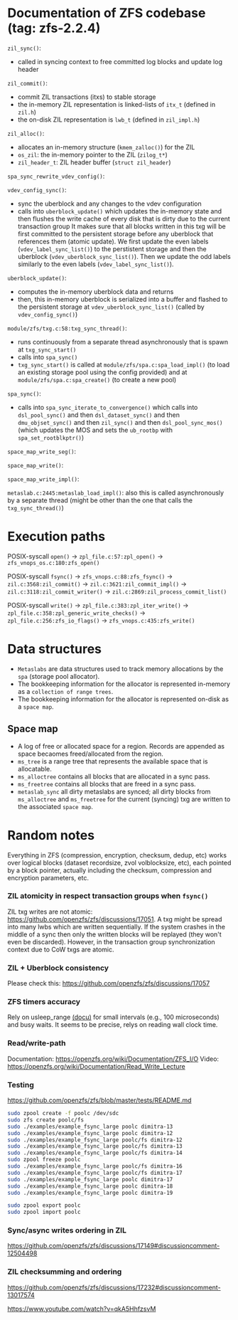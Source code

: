 # Documentation of ZFS codebase (tag: zfs-2.2.4)

`zil_sync()`:
-  called in syncing context to free committed log blocks and update log header

`zil_commit()`:
 -  commit ZIL transactions (itxs) to stable storage
 -  the in-memory ZIL representation is linked-lists of `itx_t` (defined in `zil.h`)
 -  the on-disk ZIL representation is `lwb_t` (defined in `zil_impl.h`)

`zil_alloc()`:
 -  allocates an in-memory structure (`kmem_zalloc()`) for the ZIL
 -  `os_zil`: the in-memory pointer to the ZIL (`zilog_t*`)
 -  `zil_header_t`: ZIL header buffer (`struct zil_header`)

`spa_sync_rewrite_vdev_config()`:

`vdev_config_sync()`:
 - sync the uberblock and any changes to the vdev configuration
 - calls into `uberblock_update()` which updates the in-memory state and then
   flushes the write cache of every disk that is dirty due to the current transaction group
   It makes sure that all blocks written in this txg will be first committed to the persistent storage
   before any uberblock that references them (atomic update). We first update the even labels (`vdev_label_sync_list()`) to the
   perstistent storage and then the uberblock (`vdev_uberblock_sync_list()`). Then we update the odd labels similarly to the even
   labels (`vdev_label_sync_list()`).

`uberblock_update()`: 
 - computes the in-memory uberblock data and returns
 - then, this in-memory uberblock is serialized into a buffer and flashed to the persistent storage at `vdev_uberblock_sync_list()`  (called by `vdev_config_sync()`)

`module/zfs/txg.c:58:txg_sync_thread()`: 
  -  runs continuously from a separate thread asynchronously that is spawn at `txg_sync_start()`
  -  calls into `spa_sync()`
  -  `txg_sync_start()` is called at `module/zfs/spa.c:spa_load_impl()` (to load an existing storage pool using the config provided) and at `module/zfs/spa.c:spa_create()` (to create a new pool)

`spa_sync()`:
  - calls into `spa_sync_iterate_to_convergence()` which calls into `dsl_pool_sync()` and then `dsl_dataset_sync()` and then `dmu_objset_sync()` and then `zil_sync()` and then `dsl_pool_sync_mos()` (which updates the MOS and sets the `ub_rootbp` with `spa_set_rootblkptr()`)

`space_map_write_seg()`:

`space_map_write()`:

`space_map_write_impl()`:

`metaslab.c:2445:metaslab_load_impl()`: also this is called asynchronously by a separate thread (might be other than the one that calls the `txg_sync_thread()`)


# Execution paths

POSIX-syscall `open()` &#8594; `zpl_file.c:57:zpl_open()` &#8594; `zfs_vnops_os.c:180:zfs_open()`

POSIX-syscall `fsync()` &#8594; `zfs_vnops.c:88:zfs_fsync()` &#8594; `zil.c:3568:zil_commit()` &#8594; `zil.c:3621:zil_commit_impl()` &#8594; `zil.c:3118:zil_commit_writer()` &#8594; `zil.c:2869:zil_process_commit_list()`

POSIX-syscall `write()` &#8594; `zpl_file.c:383:zpl_iter_write()` &#8594; `zpl_file.c:358:zpl_generic_write_checks()` &#8594; `zpl_file.c:256:zfs_io_flags()`  &#8594; `zfs_vnops.c:435:zfs_write()` 


# Data structures

- `Metaslabs` are data structures used to track memory allocations by the `spa` (storage pool allocator).
-  The bookkeeping information for the allocator is represented in-memory as a ```collection of range trees```.
-  The bookkeeping information for the allocator is represented on-disk as a ```space map```.

## Space map

-  A log of free or allocated space for a region. Records are appended as space becaomes freed/allocated from the region.
-  `ms_tree` is a range tree that represents the available space that is allocatable.
-  `ms_alloctree` contains all blocks that are allocated in a sync pass.
-  `ms_freetree` contains all blocks that are freed in a sync pass.
-  `metaslab_sync` all dirty metaslabs are synced; all dirty blocks from `ms_alloctree` and `ms_freetree` for the current (syncing) txg are written to the associated `space map`.


# Random notes

Everything in ZFS (compression, encryption, checksum, dedup, etc) works over logical blocks (dataset recordsize, zvol volblocksize, etc), each pointed by a block pointer, actually including the checksum, compression and encryption parameters, etc.


### ZIL atomicity in respect transaction groups when `fsync()`

ZIL txg writes are not atomic: https://github.com/openzfs/zfs/discussions/17051. A txg might be spread into many lwbs which are written sequentially. If the system crashes in the middle of a sync then only the written blocks will be replayed (they won't even be discarded). However, in the transaction group synchronization context due to CoW txgs are atomic.

### ZIL + Uberblock consistency 

Please check this: https://github.com/openzfs/zfs/discussions/17057

### ZFS timers accuracy

Rely on usleep_range [(docu)](https://www.kernel.org/doc/Documentation/timers/timers-howto.txt) for small intervals (e.g., 100 microseconds) and busy waits. It seems to be precise, relys on reading wall clock time.

### Read/write-path 

Documentation: https://openzfs.org/wiki/Documentation/ZFS_I/O
Video: https://openzfs.org/wiki/Documentation/Read_Write_Lecture

### Testing

https://github.com/openzfs/zfs/blob/master/tests/README.md

```sh
sudo zpool create -f poolc /dev/sdc
sudo zfs create poolc/fs
sudo ./examples/example_fsync_large poolc dimitra-13
sudo ./examples/example_fsync_large poolc dimitra-12
sudo ./examples/example_fsync_large poolc/fs dimitra-12
sudo ./examples/example_fsync_large poolc/fs dimitra-13
sudo ./examples/example_fsync_large poolc/fs dimitra-14
sudo zpool freeze poolc
sudo ./examples/example_fsync_large poolc/fs dimitra-16
sudo ./examples/example_fsync_large poolc/fs dimitra-17
sudo ./examples/example_fsync_large poolc dimitra-17
sudo ./examples/example_fsync_large poolc dimitra-18
sudo ./examples/example_fsync_large poolc dimitra-19

sudo zpool export poolc
sudo zpool import poolc
```

### Sync/async writes ordering in ZIL
https://github.com/openzfs/zfs/discussions/17149#discussioncomment-12504498

### ZIL checksumming and ordering
https://github.com/openzfs/zfs/discussions/17232#discussioncomment-13017574

https://www.youtube.com/watch?v=qkA5HhfzsvM
